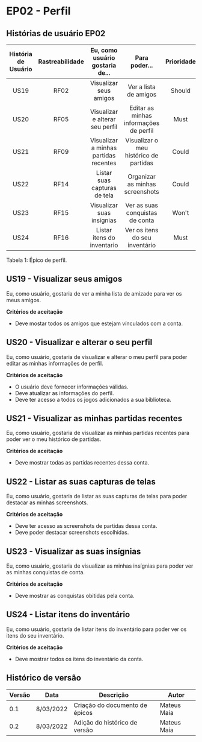 # EP02 - Perfil

## Histórias de usuário EP02

| História de Usuário | Rastreabilidade | Eu, como usuário gostaria de... |                    Para poder...                    | Prioridade |
| :-----------------: | :-------------: | :-----------------------------: | :-------------------------------------------------: | :--------: |
|        US19         |       RF02       |          Visualizar seus amigos           |    Ver a lista de amigos    |    Should    |
|        US20         |       RF05       |      Visualizar e alterar seu perfil       | Editar as minhas informações de perfil |    Must    |
|        US21         |       RF09       |      Visualizar a minhas partidas recentes         |   Visualizar o meu histórico de partidas   |    Could    |
|        US22         |      RF14       |      Listar suas capturas de tela          |        Organizar as minhas screenshots           |   Could    |
|        US23         |      RF15       |      Visualizar suas insígnias         |      Ver as suas conquistas de conta        |   Won't   |
|        US24         |      RF16       |  Listar itens do inventario   |     Ver os itens do seu inventário     |   Must    |

<figcaption>Tabela 1: Épico de perfil.</figcaption>

## US19 - Visualizar seus amigos

Eu, como usuário, gostaria de ver a minha lista de amizade para ver os meus amigos.

**Critérios de aceitação**

* Deve mostar todos os amigos que estejam vínculados com a conta.

## US20 - Visualizar e alterar o seu perfil

Eu, como usuário, gostaria de visualizar e alterar o meu perfil para poder editar as minhas informações de perfil.

**Critérios de aceitação**

* O usuário deve fornecer informações válidas.
* Deve atualizar as informações do perfil.
* Deve ter acesso a todos os jogos adicionados a sua biblioteca.

## US21 - Visualizar as minhas partidas recentes

Eu, como usuário, gostaria de visualizar as minhas partidas recentes para poder ver o meu histórico de partidas.

**Critérios de aceitação**

* Deve mostrar todas as partidas recentes dessa conta.

## US22 - Listar as suas capturas de telas

Eu, como usuário, gostaria de listar as suas capturas de telas para poder destacar as minhas screenshots.

**Critérios de aceitação**

* Deve ter acesso as screenshots de partidas dessa conta.
* Deve poder destacar screenshots escolhidas.

## US23 - Visualizar as suas insígnias

Eu, como usuário, gostaria de visualizar as minhas insígnias para poder ver as minhas conquistas de conta.

**Critérios de aceitação**

* Deve mostrar as conquistas obitidas pela conta.

## US24 - Listar itens do inventário

Eu, como usuário, gostaria de listar itens do inventário para poder ver os itens do seu inventário.

**Critérios de aceitação**

* Deve mostrar todos os itens do inventário da conta.

## Histórico de versão

| Versão | Data       | Descrição                        | Autor        |
| ------ | ---------- | -------------------------------- | ------------ |
| 0.1    | 8/03/2022 | Criação do documento de épicos | Mateus Maia |
| 0.2    | 8/03/2022 | Adição do histórico de versão | Mateus Maia |
